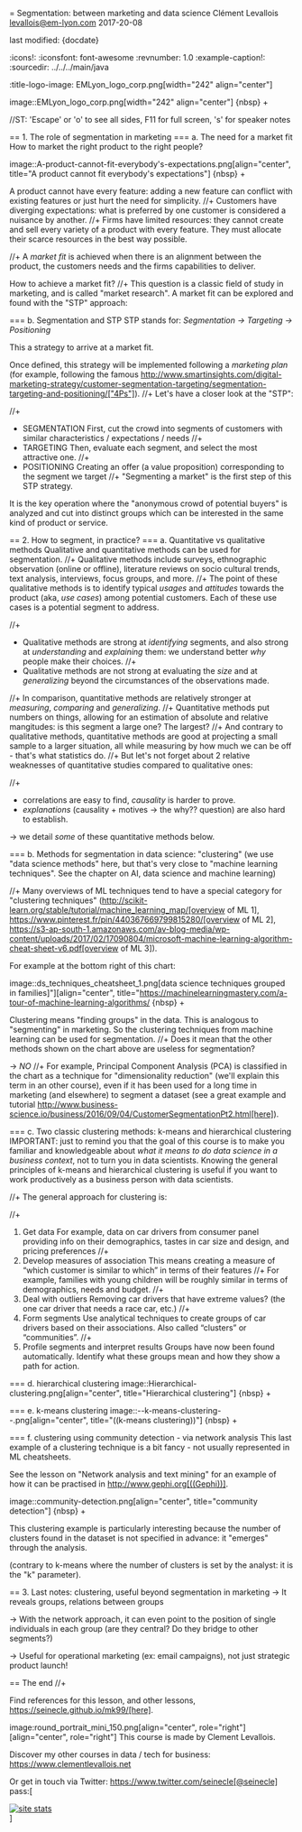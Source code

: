 = Segmentation: between marketing and data science
Clément Levallois <levallois@em-lyon.com>
2017-20-08

last modified: {docdate}

:icons!:
:iconsfont:   font-awesome
:revnumber: 1.0
:example-caption!:
:sourcedir: ../../../main/java

:title-logo-image: EMLyon_logo_corp.png[width="242" align="center"]

image::EMLyon_logo_corp.png[width="242" align="center"]
{nbsp} +

//ST: 'Escape' or 'o' to see all sides, F11 for full screen, 's' for speaker notes


== 1. The role of segmentation in marketing
=== a. The need for a market fit
How to market the right product to the right people?

image::A-product-cannot-fit-everybody's-expectations.png[align="center", title="A product cannot fit everybody's expectations"]
{nbsp} +

A product cannot have every feature: adding a new feature can conflict with existing features or just hurt the need for simplicity.
//+
Customers have diverging expectations: what is preferred by one customer is considered a nuisance by another.
//+
Firms have limited resources: they cannot create and sell every variety of a product with every feature. They must allocate their scarce resources in the best way possible.

//+
A *market fit* is achieved when there is an alignment between the product, the customers needs and the firms capabilities to deliver.

How to achieve a market fit?
//+
This question is a classic field of study in marketing, and is called "market research". A market fit can be explored and found with the "STP" approach:

=== b. Segmentation and STP
STP stands for: *Segmentation → Targeting → Positioning*

This a strategy to arrive at a market fit.

Once defined, this strategy will be implemented following a *marketing plan* (for example, following the famous http://www.smartinsights.com/digital-marketing-strategy/customer-segmentation-targeting/segmentation-targeting-and-positioning/["4Ps"]).
//+
Let's have a closer look at the "STP":

//+
- SEGMENTATION
First, cut the crowd into segments of customers with similar characteristics / expectations / needs
//+
- TARGETING
Then, evaluate each segment, and select the most attractive one.
//+
- POSITIONING
Creating an offer (a value proposition) corresponding to the segment we target
//+
"Segmenting a market" is the first step of this STP strategy.

It is the key operation where the "anonymous crowd of potential buyers" is analyzed and cut into distinct groups which can be interested in the same kind of product or service.

== 2. How to segment, in practice?
=== a. Quantitative vs qualitative methods
Qualitative and quantitative methods can be used for segmentation.
//+
Qualitative methods include surveys, ethnographic observation (online or offline), literature reviews on socio cultural trends, text analysis, interviews, focus groups, and more.
//+
The point of these qualitative methods is to identify typical *usages* and *attitudes* towards the product (aka, *use cases*) among potential customers.
Each of these use cases is a potential segment to address.

//+
- Qualitative methods are strong at *identifying* segments, and also strong at *understanding* and *explaining* them: we understand better *why* people make their choices.
//+
- Qualitative methods are not strong at evaluating the *size* and at *generalizing* beyond the circumstances of the observations made.

//+
In comparison, quantitative methods are relatively stronger at *measuring*, *comparing* and *generalizing*.
//+
Quantitative methods put numbers on things, allowing for an estimation of absolute and relative mangitudes: is this segment a large one? The largest?
//+
And contrary to qualitative methods, quantitative methods are good at projecting a small sample to a larger situation, all while measuring by how much we can be off - that's what statistics do.
//+
But let's not forget about 2 relative weaknesses of quantitative studies compared to qualitative ones:

//+
- correlations are easy to find, *causality* is harder to prove.
- *explanations* (causality + motives -> the why?? question) are also hard to establish.

-> we detail *some* of these quantitative methods below.


=== b. Methods for segmentation in data science: "clustering"
(we use "data science methods" here, but that's very close to "machine learning techniques". See the chapter on AI, data science and machine learning)

//+
Many overviews of ML techniques tend to have a special category for "clustering techniques" (http://scikit-learn.org/stable/tutorial/machine_learning_map/[overview of ML 1], https://www.pinterest.fr/pin/440367669799815280/[overview of ML 2], https://s3-ap-south-1.amazonaws.com/av-blog-media/wp-content/uploads/2017/02/17090804/microsoft-machine-learning-algorithm-cheat-sheet-v6.pdf[overview of ML 3]).

For example at the bottom right of this chart:

image::ds_techniques_cheatsheet_1.png[data science techniques grouped in families]"][align="center", title="https://machinelearningmastery.com/a-tour-of-machine-learning-algorithms/
{nbsp} +

Clustering means "finding groups" in the data. This is analogous to "segmenting" in marketing. So the clustering techniques from machine learning can be used for segmentation.
//+
Does it mean that the other methods shown on the chart above are useless for segmentation?

-> *NO*
//+
For example, Principal Component Analysis (PCA) is classified in the chart as a technique for "dimensionality reduction" (we'll explain this term in an other course), even if it has been used for a long time in marketing (and elsewhere) to segment a dataset (see a great example and tutorial http://www.business-science.io/business/2016/09/04/CustomerSegmentationPt2.html[here]).

=== c. Two classic clustering methods: k-means and hierarchical clustering
IMPORTANT: just to remind you that the goal of this course is to make you familiar and knowledgeable about *what it means to do data science in a business context*, not to turn you in data scientists. Knowing the general principles of k-means and hierarchical clustering is useful if you want to work productively as a business person with data scientists.

//+
The general approach for clustering is:

//+
1. Get data
For example, data on car drivers from consumer panel providing info on their demographics, tastes in car size and design, and pricing preferences
//+
2. Develop measures of association
This means creating a measure of “which customer is similar to which” in terms of their features
//+
For example, families with young children will be roughly similar in terms of demographics, needs and budget.
//+
3. Deal with outliers
Removing car drivers that have extreme values? (the one car driver that needs a race car, etc.)
//+
4. Form segments
Use analytical techniques to create groups of car drivers based on their associations. Also called “clusters” or “communities”.
//+
5. Profile segments and interpret results
Groups have now been found automatically. Identify what these groups mean and how they show a path for action.

=== d. hierarchical clustering
image::Hierarchical-clustering.png[align="center", title="Hierarchical clustering"]
{nbsp} +

=== e. k-means clustering
image::--k-means-clustering--.png[align="center", title="((k-means clustering))"]
{nbsp} +

=== f. clustering using community detection - via network analysis
This last example of a clustering technique is a bit fancy - not usually represented in ML cheatsheets.

See the lesson on "Network analysis and text mining" for an example of how it can be practised in http://www.gephi.org[((Gephi))].

image::community-detection.png[align="center", title="community detection"]
{nbsp} +

This clustering example is particularly interesting because the number of clusters found in the dataset is not specified in advance: it "emerges" through the analysis.

(contrary to k-means where the number of clusters is set by the analyst: it is the "k" parameter).

== 3. Last notes: clustering, useful beyond segmentation in marketing
-> It reveals groups, relations between groups

-> With the network approach, it can even point to the position of single individuals in each group (are they central? Do they bridge to other segments?)

-> Useful for operational marketing (ex: email campaigns), not just strategic product launch!

== The end
//+

Find references for this lesson, and other lessons, https://seinecle.github.io/mk99/[here].

image:round_portrait_mini_150.png[align="center", role="right"][align="center", role="right"]
This course is made by Clement Levallois.

Discover my other courses in data / tech for business: https://www.clementlevallois.net

Or get in touch via Twitter: https://www.twitter.com/seinecle[@seinecle]
pass:[    <!-- Start of StatCounter Code for Default Guide -->
    <script type="text/javascript">
        var sc_project = 11411204;
        var sc_invisible = 1;
        var sc_security = "7b86ca26";
        var scJsHost = (("https:" == document.location.protocol) ?
            "https://secure." : "http://www.");
        document.write("<sc" + "ript type='text/javascript' src='" +
            scJsHost +
            "statcounter.com/counter/counter.js'></" + "script>");
    </script>
    <noscript><div class="statcounter"><a title="site stats"
    href="http://statcounter.com/" target="_blank"><img
    class="statcounter"
    src="//c.statcounter.com/11411204/0/7b86ca26/1/" alt="site
    stats"></a></div></noscript>
    <!-- End of StatCounter Code for Default Guide -->]
